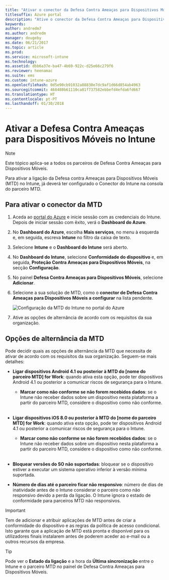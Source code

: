 ```yaml
---
title: "Ativar o conector da Defesa Contra Ameaças para Dispositivos Móveis com o Intune"
titlesuffix: Azure portal
description: "Ative o conector da Defesa Contra Ameaças para Dispositivos Móveis no Intune."
keywords: 
author: andredm7
ms.author: andredm
manager: dougeby
ms.date: 06/21/2017
ms.topic: article
ms.prod: 
ms.service: microsoft-intune
ms.technology: 
ms.assetid: dbb6a37e-ba47-4b69-922c-d25e66c279f6
ms.reviewer: heenamac
ms.suite: ems
ms.custom: intune-azure
ms.openlocfilehash: 0d5e90cb91032a88830e7dc9af1d66d854ab4963
ms.sourcegitcommit: 468480b61110ca81f737582ebbefd4efda6fd667
ms.translationtype: HT
ms.contentlocale: pt-PT
ms.lasthandoff: 01/30/2018
---
```

# <a name="enable-mobile-threat-defense-in-intune"></a>Ativar a Defesa Contra Ameaças para Dispositivos Móveis no Intune

> [!NOTE] 
> Este tópico aplica-se a todos os parceiros de Defesa Contra Ameaças para Dispositivos Móveis.

Para ativar a ligação da Defesa contra Ameaças para Dispositivos Móveis (MTD) no Intune, já deverá ter configurado o Conector do Intune na consola do parceiro MTD.

## <a name="to-enable-the-mtd-connector"></a>Para ativar o conector da MTD

1. Aceda ao [portal do Azure](https://portal.azure.com) e inicie sessão com as credenciais do Intune. Depois de iniciar sessão com êxito, verá o **Dashboard do Azure**.

2. No **Dashboard do Azure**, escolha **Mais serviços**, no menu à esquerda e, em seguida, escreva **Intune** no filtro da caixa de texto.

3. Selecione **Intune** e o **Dashboard do Intune** será aberto.

4. No **Dashboard do Intune**, selecione **Conformidade do dispositivo** e, em seguida, **Proteção Contra Ameaças para Dispositivos Móveis**, na secção **Configuração**.

5. No painel **Defesa Contra Ameaças para Dispositivos Móveis**, selecione **Adicionar**.

6. Selecione a sua solução de MTD, como o **conector de Defesa Contra Ameaças para Dispositivos Móveis a configurar** na lista pendente.

    ![Configuração da MTD do Intune no portal do Azure](./media/enable-mtd-connector-1.png)

7. Ative as opções de alternância de acordo com os requisitos da sua organização.

## <a name="mtd-toggle-options"></a>Opções de alternância da MTD

Pode decidir quais as opções de alternância da MTD que necessita de ativar de acordo com os requisitos da sua organização. Seguem-se mais detalhes:

- **Ligar dispositivos Android 4.1 ou posterior à MTD do [nome do parceiro MTD] for Work**: quando ativa esta opção, pode ter dispositivos Android 4.1 ou posterior a comunicar riscos de segurança para o Intune.
    - **Marcar como não conforme se não forem recebidos dados**: se o Intune não receber dados sobre um dispositivo nesta plataforma a partir do parceiro MTD, considere o dispositivo como não conforme.
<br></br>
- **Ligar dispositivos iOS 8.0 ou posterior à MTD do [nome do parceiro MTD] for Work**: quando ativa esta opção, pode ter dispositivos Android 4.1 ou posterior a comunicar riscos de segurança para o Intune.
    - **Marcar como não conforme se não forem recebidos dados**: se o Intune não receber dados sobre um dispositivo nesta plataforma a partir do parceiro MTD, considere o dispositivo como não conforme.
<br></br>
- **Bloquear versões do SO não suportadas**: bloquear se o dispositivo estiver a executar um sistema operativo inferior à versão mínima suportada.

- **Número de dias até o parceiro ficar não responsivo**: número de dias de inatividade antes de o Intune considerar o parceiro como não responsivo devido a perda da ligação. O Intune ignora o estado de conformidade para parceiros MTD não responsivos.

> [!IMPORTANT] 
> Tem de adicionar e atribuir aplicações de MTD antes de criar a conformidade do dispositivo e as regras da política de acesso condicional. Isto garante que a aplicação de MTD está pronta e disponível para os utilizadores finais instalarem antes de poderem aceder ao e-mail ou a outros recursos da empresa.

> [!TIP]
> Pode ver o **Estado da ligação** e a hora da **Última sincronização** entre o Intune e o parceiro MTD no painel de Defesa Contra Ameaças para Dispositivos Móveis.
